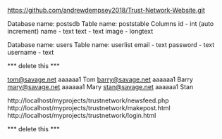 https://github.com/andrewdempsey2018/Trust-Network-Website.git

Database name: postsdb
Table name: poststable
Columns
	id - int (auto increment)
	name - text
	text - text
	image - longtext

Database name: users
Table name: userlist
	email - text
	password - text
	username - text

*** delete this ***

tom@savage.net 	aaaaaa1 	Tom
barry@savage.net 	aaaaaa1 	Barry
mary@savage.net 	aaaaaa1 	Mary
stan@savage.net 	aaaaaa1 	Stan

http://localhost/myprojects/trustnetwork/newsfeed.php
http://localhost/myprojects/trustnetwork/makepost.html
http://localhost/myprojects/trustnetwork/login.html

*** delete this ***
